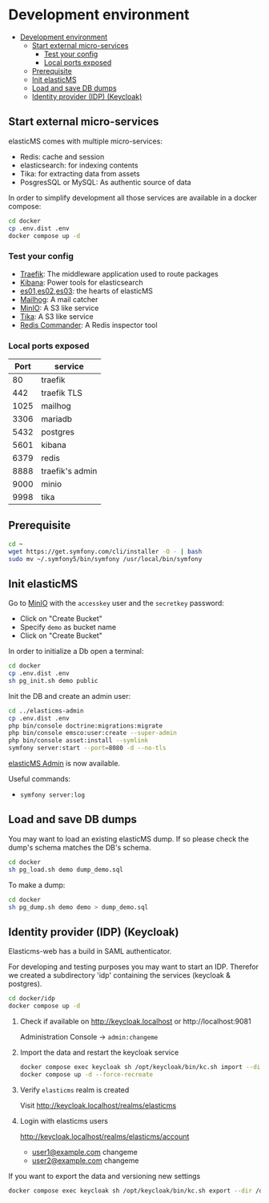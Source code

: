 # Development environment

<!-- TOC -->
* [Development environment](#development-environment)
  * [Start external micro-services](#start-external-micro-services)
    * [Test your config](#test-your-config)
    * [Local ports exposed](#local-ports-exposed)
  * [Prerequisite](#prerequisite-)
  * [Init elasticMS](#init-elasticms)
  * [Load and save DB dumps](#load-and-save-db-dumps)
  * [Identity provider (IDP) (Keycloak)](#identity-provider-idp-keycloak)
<!-- TOC -->

## Start external micro-services

elasticMS comes with multiple micro-services:

* Redis: cache and session
* elasticsearch: for indexing contents
* Tika: for extracting data from assets
* PosgresSQL or MySQL: As authentic source of data

In order to simplify development all those services are available in a docker compose:

```bash
cd docker
cp .env.dist .env
docker compose up -d
```

### Test your config

* [Traefik](http://localhost:8888/dashboard/#/): The middleware application used to route packages
* [Kibana](http://kibana.localhost/app/dev_tools#/console): Power tools for elasticsearch
* [es01](http://es01.localhost/),[es02](http://es02.localhost/),[es03](http://es03.localhost/): the hearts of elasticMS
* [Mailhog](http://mailhog.localhost/): A mail catcher
* [MinIO](http://minio.localhost/login): A S3 like service
* [Tika](http://tika.localhost): A S3 like service
* [Redis Commander](http://redis-commander.localhost): A Redis inspector tool


### Local ports exposed

| Port | service         |
|------|-----------------|
| 80   | traefik         |
| 442  | traefik TLS     |
| 1025 | mailhog         |
| 3306 | mariadb         |
| 5432 | postgres        |
| 5601 | kibana          |
| 6379 | redis           |
| 8888 | traefik's admin |
| 9000 | minio           |
| 9998 | tika            |

## Prerequisite 

```bash
cd ~
wget https://get.symfony.com/cli/installer -O - | bash
sudo mv ~/.symfony5/bin/symfony /usr/local/bin/symfony 
```

## Init elasticMS

Go to [MinIO](http://minio.localhost/login) with the `accesskey` user and the `secretkey` password:

* Click on "Create Bucket"
* Specify `demo` as bucket name
* Click on "Create Bucket"

In order to initialize a Db open a terminal: 

````bash
cd docker
cp .env.dist .env
sh pg_init.sh demo public
````

Init the DB and create an admin user:

````bash
cd ../elasticms-admin
cp .env.dist .env
php bin/console doctrine:migrations:migrate
php bin/console emsco:user:create --super-admin
php bin/console asset:install --symlink
symfony server:start --port=8080 -d --no-tls
````

[elasticMS Admin](http://localhost:8080) is now available.


Useful commands:

* `symfony server:log`

## Load and save DB dumps

You may want to load an existing elasticMS dump. If so please check the dump's schema matches the DB's schema.

```bash
cd docker
sh pg_load.sh demo dump_demo.sql
```

To make a dump:

```bash
cd docker
sh pg_dump.sh demo demo > dump_demo.sql
```

## Identity provider (IDP) (Keycloak)

Elasticms-web has a build in SAML authenticator. 

For developing and testing purposes you may want to start an IDP. 
Therefor we created a subdirectory 'idp' containing the services (keycloak & postgres).

```bash
cd docker/idp 
docker compose up -d
```

1) Check if available on http://keycloak.localhost or http://localhost:9081

   Administration Console -> `admin:changeme`

2) Import the data and restart the keycloak service
    ```bash
    docker compose exec keycloak sh /opt/keycloak/bin/kc.sh import --dir /data
    docker compose up -d --force-recreate
    ```
   
3) Verify `elasticms` realm is created

   Visit http://keycloak.localhost/realms/elasticms

4) Login with elasticms users

   http://keycloak.localhost/realms/elasticms/account

   - user1@example.com changeme
   - user2@example.com changeme

If you want to export the data and versioning new settings

```bash
docker compose exec keycloak sh /opt/keycloak/bin/kc.sh export --dir /data --users same_file --realm elasticms
```